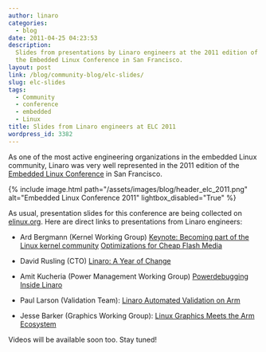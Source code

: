 ```yaml
---
author: linaro
categories:
  - blog
date: 2011-04-25 04:23:53
description:
  Slides from presentations by Linaro engineers at the 2011 edition of
  the Embedded Linux Conference in San Francisco.
layout: post
link: /blog/community-blog/elc-slides/
slug: elc-slides
tags:
  - Community
  - conference
  - embedded
  - Linux
title: Slides from Linaro engineers at ELC 2011
wordpress_id: 3382
---
```


As one of the most active engineering organizations in the embedded Linux community, Linaro was very well represented in the 2011 edition of the [Embedded Linux Conference](http://www.embeddedlinuxconference.com/) in San Francisco.

{% include image.html path="/assets/images/blog/header_elc_2011.png" alt="Embedded Linux Conference 2011" lightbox_disabled="True" %}

As usual, presentation slides for this conference are being collected on [elinux.org](http://elinux.org/ELC_2011_Presentations). Here are direct links to presentations from Linaro engineers:

- Ard Bergmann (Kernel Working Group)
  [Keynote: Becoming part of the Linux kernel community](http://elinux.org/images/6/63/Elc2011_bergmann_keynote.pdf)
  [Optimizations for Cheap Flash Media](http://elinux.org/images/4/49/Elc2011_bergmann.pdf)

- David Rusling (CTO)
  [Linaro: A Year of Change](http://elinux.org/images/c/c1/Linaro_2011_ELC_Talk.pdf)

- Amit Kucheria (Power Management Working Group)
  [Powerdebugging Inside Linaro](http://elinux.org/images/a/a1/Elc2011_kucheria.pdf)

- Paul Larson (Validation Team):
  [Linaro Automated Validation on Arm](http://elinux.org/images/f/ff/ELC2011-Linaro-Validation.pdf)

- Jesse Barker (Graphics Working Group):
  [Linux Graphics Meets the Arm Ecosystem](http://elinux.org/images/f/ff/Elc2011_barker.pdf)

Videos will be available soon too. Stay tuned!
